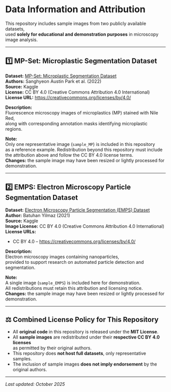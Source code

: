 # Data Information and Attribution

This repository includes sample images from two publicly available datasets,  
used **solely for educational and demonstration purposes** in microscopy image analysis.

---

## 1️⃣ MP-Set: Microplastic Segmentation Dataset

**Dataset:** [MP-Set: Microplastic Segmentation Dataset](https://www.kaggle.com/datasets/sanghyeonaustinpark/mpset)  
**Authors:** Sanghyeon Austin Park et al. (2022)  
**Source:** Kaggle  
**License:** CC BY 4.0 (Creative Commons Attribution 4.0 International)  
**License URL:** https://creativecommons.org/licenses/by/4.0/

**Description:**  
Fluorescence microscopy images of microplastics (MP) stained with Nile Red,  
along with corresponding annotation masks identifying microplastic regions.

**Note:**  
Only one representative image (`sample_MP`) is included in this repository  
as a reference example. Redistribution beyond this repository must include  
the attribution above and follow the CC BY 4.0 license terms.  
**Changes:** the sample image may have been resized or lightly processed for demonstration.

---

## 2️⃣ EMPS: Electron Microscopy Particle Segmentation Dataset

**Dataset:** [Electron Microscopy Particle Segmentation (EMPS) Dataset](https://www.kaggle.com/datasets/batuhanyil/electron-microscopy-particle-segmentation)  
**Author:** Batuhan Yilmaz (2021)  
**Source:** Kaggle  
**Image License:** CC BY 4.0 (Creative Commons Attribution 4.0 International)  
**License URLs:**  
- CC BY 4.0 – https://creativecommons.org/licenses/by/4.0/  

**Description:**  
Electron microscopy images containing nanoparticles,  
provided to support research on automated particle detection and segmentation.

**Note:**  
A single image (`sample_EMPS`) is included here for demonstration.  
All redistributions must retain this attribution and licensing notice.  
**Changes:** the sample image may have been resized or lightly processed for demonstration.

---

## ⚖️ Combined License Policy for This Repository

- All **original code** in this repository is released under the **MIT License**.  
- All **sample images** are redistributed under their **respective CC BY 4.0 licenses**  
  as permitted by their original authors.  
- This repository does **not host full datasets**, only representative samples.  
- The inclusion of sample images **does not imply endorsement** by the original authors.

---

_Last updated: October 2025_
